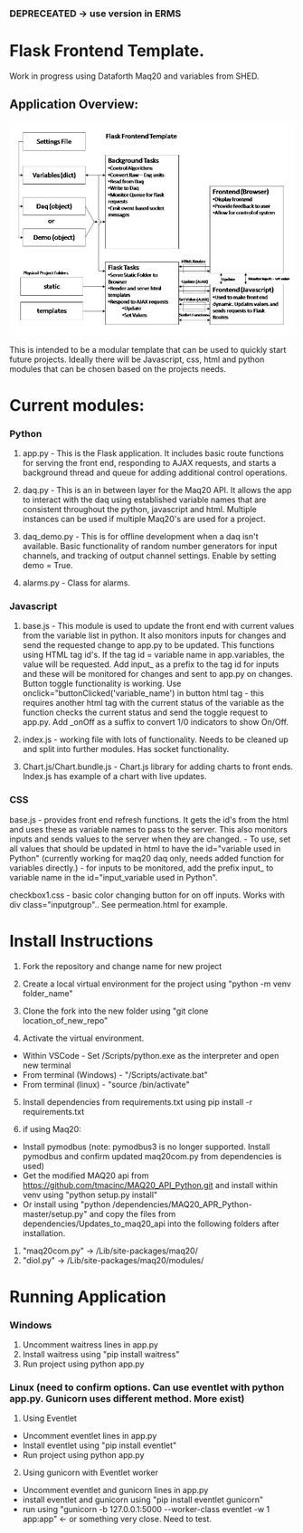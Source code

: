 ### DEPRECEATED -> use version in ERMS
Flask Frontend Template. 
======
Work in progress using Dataforth Maq20 and variables from SHED.

## Application Overview:

![alt text](/docs/SystemOverview.jpg "System Overview")

This is intended to be a modular template that can be used to quickly start future projects. Ideally there will be Javascript, css, html and python modules that can be chosen based on the projects needs. 

Current modules:
===
### Python
1. app.py - This is the Flask application. It includes basic route functions for serving the front end, responding to AJAX requests, and starts a background thread and queue for adding additional control operations.

2. daq.py - This is an in between layer for the Maq20 API. It allows the app to interact with the daq using established variable names that are consistent throughout the python, javascript and html. Multiple instances can be used if multiple Maq20's are used for a project.

3. daq_demo.py - This is for offline development when a daq isn't available. Basic functionality of random number generators for input channels, and tracking of output channel settings. Enable by setting demo = True.

4. alarms.py - Class for alarms. 
### Javascript
1. base.js - This module is used to update the front end with current values from the variable list in python. It also monitors inputs for changes and send the requested change to app.py to be updated. This functions using HTML tag id's. If the tag id = variable name in app.variables, the value will be requested. Add input_ as a prefix to the tag id for inputs and these will be monitored for changes and sent to app.py on changes. Button toggle functionality is working. Use onclick="buttonClicked('variable_name') in button html tag - this requires another html tag with the current status of the variable as the function checks the current status and send the toggle request to app.py. Add _onOff as a suffix to convert 1/0 indicators to show On/Off.

2. index.js - working file with lots of functionality. Needs to be cleaned up and split into further modules. Has socket functionality.

3. Chart.js/Chart.bundle.js - Chart.js library for adding charts to front ends. Index.js has example of a chart with live updates.
### CSS

base.js - provides front end refresh functions. It gets the id's from the html and uses these as variable names to pass to the server. This also monitors inputs and sends values to the server when they are changed.
        - To use, set all values that should be updated in html to have the id="variable used in Python" (currently working for maq20 daq only, needs added function for variables directly.)
        - for inputs to be monitored, add the prefix input_ to variable name in the id="input_variable used in Python".

checkbox1.css - basic color changing button for on off inputs. Works with div class="inputgroup".. See permeation.html for example.

Install Instructions
===

1. Fork the repository and change name for new project

2. Create a local virtual environment for the project using "python -m venv folder_name"

3. Clone the fork into the new folder using "git clone location_of_new_repo"

4. Activate the virtual environment. 
 * Within VSCode - Set /Scripts/python.exe as the interpreter and open new terminal
 * From terminal (Windows) -  "/Scripts/activate.bat"
 * From terminal (linux) - "source /bin/activate"

5. Install dependencies from requirements.txt using pip install -r requirements.txt

6. if using Maq20:
 * Install pymodbus (note: pymodbus3 is no longer supported. Install pymodbus and confirm updated maq20com.py from dependencies is used)
 * Get the modified MAQ20 api from https://github.com/tmacinc/MAQ20_API_Python.git and install within venv using "python setup.py install"
 * Or install using "python /dependencies/MAQ20_APR_Python-master/setup.py" and copy the files from dependencies/Updates_to_maq20_api into the following folders after installation.
  1. "maq20com.py" -> /Lib/site-packages/maq20/
  2. "diol.py" -> /Lib/site-packages/maq20/modules/

Running Application
===
### Windows

1. Uncomment waitress lines in app.py
2. Install waitress using "pip install waitress"
3. Run project using python app.py

### Linux (need to confirm options. Can use eventlet with python app.py. Gunicorn uses different method. More exist)

1. Using Eventlet
 * Uncomment eventlet lines in app.py
 * Install eventlet using "pip install eventlet"
 * Run project using python app.py

2. Using gunicorn with Eventlet worker
 * Uncomment eventlet and gunicorn lines in app.py
 * install eventlet and gunicorn using "pip install eventlet gunicorn"
 * run using "gunicorn -b 127.0.0.1:5000 --worker-class eventlet -w 1 app:app" <- or something very close. Need to test.
